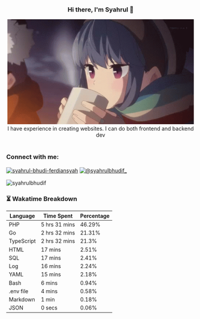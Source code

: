 ### <div align="center">Hi there, I'm Syahrul 🚀</div>

<div align="center">
  <img src="./img/rin.gif" alt="Rin GIF">
</div>



<div align="center">I have experience in creating websites. I can do both frontend and backend dev</div>


<br/>


<h3 align="left">Connect with me:</h3>
<p align="left">
<a href="https://www.linkedin.com/in/syahrul-bhudi-ferdiansyah-792024251/" target="blank"><img align="center" src="https://raw.githubusercontent.com/rahuldkjain/github-profile-readme-generator/master/src/images/icons/Social/linked-in-alt.svg" alt="syahrul-bhudi-ferdiansyah" height="30" width="40" /></a>
<a href="https://www.instagram.com/syahrulbhudif_/" target="blank"><img align="center" src="https://raw.githubusercontent.com/rahuldkjain/github-profile-readme-generator/master/src/images/icons/Social/instagram.svg" alt="@syahrulbhudif_" height="30" width="40" /></a>
</p>

<p><img align="center" src="https://github-readme-stats.vercel.app/api/top-langs?username=syahrulbhudif&show_icons=true&locale=en&layout=compact" alt="syahrulbhudif" /></p>

### ⏳ Wakatime Breakdown

<!--START_SECTION:waka-->

| Language | Time Spent | Percentage |
| --- | --- | --- |
| PHP | 5 hrs 31 mins | 46.29% |
| Go | 2 hrs 32 mins | 21.31% |
| TypeScript | 2 hrs 32 mins | 21.3% |
| HTML | 17 mins | 2.51% |
| SQL | 17 mins | 2.41% |
| Log | 16 mins | 2.24% |
| YAML | 15 mins | 2.18% |
| Bash | 6 mins | 0.94% |
| .env file | 4 mins | 0.58% |
| Markdown | 1 min | 0.18% |
| JSON | 0 secs | 0.06% |

<!--END_SECTION:waka-->
